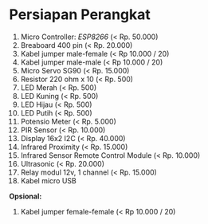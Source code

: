 # Persiapan Perangkat

1. Micro Controller: _ESP8266_ (< Rp. 50.000)
2. Breaboard 400 pin (< Rp. 20.000)
3. Kabel jumper male-female (< Rp 10.000 / 20)
4. Kabel jumper male-male (< Rp 10.000 / 20)
5. Micro Servo SG90 (< Rp. 15.000)
6. Resistor 220 ohm x 10 (< Rp. 500)
7. LED Merah (< Rp. 500)
8. LED Kuning (< Rp. 500)
9. LED Hijau (< Rp. 500)
10. LED Putih (< Rp. 500)
11. Potensio Meter (< Rp. 5.000)
12. PIR Sensor (< Rp. 10.000)
13. Display 16x2 I2C (< Rp. 40.000)
14. Infrared Proximity (< Rp. 15.000)
15. Infrared Sensor Remote Control Module (< Rp. 10.000)
16. Ultrasonic (< Rp. 20.000)
17. Relay modul 12v, 1 channel (< Rp. 15.000)
18. Kabel micro USB

**Opsional:**
1. Kabel jumper female-female (< Rp 10.000 / 20)